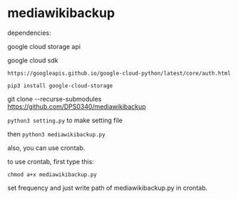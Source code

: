 # mediawikibackup

dependencies:

google cloud storage api

google cloud sdk


```https://googleapis.github.io/google-cloud-python/latest/core/auth.html```

```pip3 install google-cloud-storage```

git clone --recurse-submodules https://github.com/DPS0340/mediawikibackup

```python3 setting.py``` to make setting file

then ```python3 mediawikibackup.py```

also, you can use crontab.

to use crontab, first type this:

```chmod a+x mediawikibackup.py```

set frequency and just write path of mediawikibackup.py in crontab.

